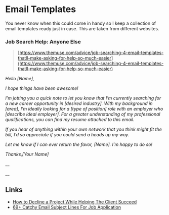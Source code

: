 # Email Templates

You never know when this could come in handy so I keep a collection of email templates ready just in case. This are taken from different websites.

### Job Search Help: Anyone Else

> [https://www.themuse.com/advice/job-searching-4-email-templates-thatll-make-asking-for-help-so-much-easier](https://www.themuse.com/advice/job-searching-4-email-templates-thatll-make-asking-for-help-so-much-easier)

_Hello \[Name\],_

_I hope things have been awesome!_

_I’m jotting you a quick note to let you know that I’m currently searching for a new career opportunity in \[desired industry\]. With my background in \[area\], I’m ideally looking for a \[type of position\] role with an employer who \[describe ideal employer\]. For a greater understanding of my professional qualifications, you can find my resume attached to this email._

_If you hear of anything within your own network that you think might fit the bill, I’d so appreciate if you could send a heads up my way._

_Let me know if I can ever return the favor, \[Name\]. I’m happy to do so!_

_Thanks,\[Your Name\]_

\_\_

\_\_

## Links

* [How to Decline a Project While Helping The Client Succeed](https://mattolpinski.com/articles/declining-client-projects/)
* [69+ Catchy Email Subject Lines For Job Application](https://thebrandboy.com/email-subject-lines-for-job-application/)

